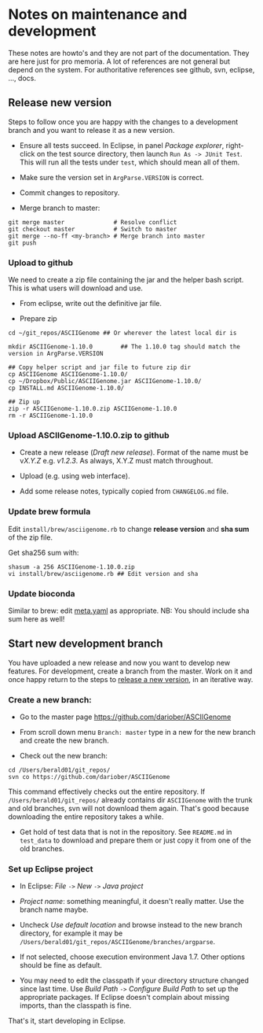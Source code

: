 Notes on maintenance and development
====================================

These notes are howto's and they are not part of the documentation. They are
here just for pro memoria. A lot of references are not general but depend on the
system. For authoritative references see github, svn, eclipse, ..., docs. 

Release new version
-------------------

Steps to follow once you are happy with the changes to a development branch and
you want to release it as a new version.

* Ensure all tests succeed. In Eclipse, in panel *Package explorer*, right-click on the test
  source directory, then launch `Run As -> JUnit Test`. This will run all the tests
  under `test`, which should mean all of them.

* Make sure the version set in `ArgParse.VERSION` is correct.

* Commit changes to repository.

* Merge branch to master: 

```
git merge master              # Resolve conflict
git checkout master           # Switch to master  
git merge --no-ff <my-branch> # Merge branch into master
git push
```

### Upload to github

We need to create a zip file containing the jar and the helper bash script. This 
is what users will download and use.

* From eclipse, write out the definitive jar file. 

* Prepare zip

```
cd ~/git_repos/ASCIIGenome ## Or wherever the latest local dir is

mkdir ASCIIGenome-1.10.0        ## The 1.10.0 tag should match the version in ArgParse.VERSION

## Copy helper script and jar file to future zip dir
cp ASCIIGenome ASCIIGenome-1.10.0/
cp ~/Dropbox/Public/ASCIIGenome.jar ASCIIGenome-1.10.0/
cp INSTALL.md ASCIIGenome-1.10.0/

## Zip up
zip -r ASCIIGenome-1.10.0.zip ASCIIGenome-1.10.0
rm -r ASCIIGenome-1.10.0
```

### Upload ASCIIGenome-1.10.0.zip to github 

* Create a new release (*Draft new release*). Format of the name must be v*X.Y.Z*
  e.g. *v1.2.3*. As always, X.Y.Z must match throughout.

* Upload (e.g. using web interface).

* Add some release notes, typically copied from `CHANGELOG.md` file.

### Update brew formula 

Edit `install/brew/asciigenome.rb` to change **release version** and **sha sum** of the zip file.

Get sha256 sum with:

```
shasum -a 256 ASCIIGenome-1.10.0.zip
vi install/brew/asciigenome.rb ## Edit version and sha
```

### Update bioconda

Similar to brew: edit [meta.yaml](https://github.com/bioconda/bioconda-recipes/blob/master/recipes/asciigenome/meta.yaml) 
as appropriate. NB: You should include sha sum here as well!

Start new development branch
----------------------------

You have uploaded a new release and now you want to develop new features. 
For development, create a branch from the master. Work on it and once happy return to
the steps to [release a new version](#release-new-version), in an iterative way.

### Create a new branch:

* Go to the master page https://github.com/dariober/ASCIIGenome

* From scroll down menu `Branch: master` type in a new for the new branch and create 
the new branch.

* Check out the new branch:

```
cd /Users/berald01/git_repos/
svn co https://github.com/dariober/ASCIIGenome
```

This command effectively checks out the entire repository. If
`/Users/berald01/git_repos/` already contains dir `ASCIIGenome` with the trunk and
old branches, svn will not download them again. That's good because downloading
the entire repository takes a while.

* Get hold of test data that is not in the repository. See `README.md` in `test_data`
to download and prepare them or just copy it from one of the old branches.

### Set up Eclipse project

* In Eclipse: *File* `->` *New* `->` *Java project*

* *Project name*: something meaningful, it doesn't really matter. Use the branch name maybe.

* Uncheck *Use default location* and browse instead to the new branch directory, for 
example it may be `/Users/berald01/git_repos/ASCIIGenome/branches/argparse`.

* If not selected, choose execution environment Java 1.7. Other options should be fine as default.

* You may need to edit the classpath if your directory structure changed since last time. 
Use *Build Path* `->` *Configure Build Path* to set up the appropriate packages.
If Eclipse doesn't complain about missing imports, than the classpath is fine. 

That's it, start developing in Eclipse.
